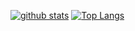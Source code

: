 [![github stats](https://github-readme-stats.vercel.app/api?username=CoelacanthusHex&show_icons=true&count_private=true&include_all_commits=true&line_height=28&hide_rank=false)](https://github.com/anuraghazra/github-readme-stats)
[![Top Langs](https://github-readme-stats.vercel.app/api/top-langs/?username=CoelacanthusHex&layout=compact&langs_count=14&hide=glsl,html,js)](https://github.com/anuraghazra/github-readme-stats)
